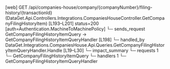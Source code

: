 [web] GET /api/companies-house/company/{companyNumber}/filing-history/{transactionId}  (DataGet.Api.Controllers.Integrations.CompaniesHouseController.GetCompanyFilingHistoryItem)  [L193–L201] status=200 [auth=Authentication.MachineToMachinePolicy]
  └─ sends_request GetCompanyFilingHistoryItemQuery -> GetCompanyFilingHistoryItemQueryHandler [L198]
    └─ handled_by DataGet.Integrations.CompaniesHouse.Api.Queries.GetCompanyFilingHistoryItemQueryHandler.Handle [L19–L30]
  └─ impact_summary
    └─ requests 1
      └─ GetCompanyFilingHistoryItemQuery
    └─ handlers 1
      └─ GetCompanyFilingHistoryItemQueryHandler

